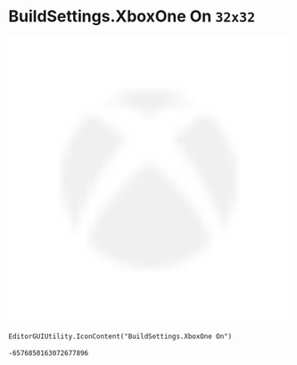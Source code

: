 # BuildSettings.XboxOne On `32x32`
<img src="/img/BuildSettings.XboxOne%20On.png" width=512 height=512>

``` CSharp
EditorGUIUtility.IconContent("BuildSettings.XboxOne On")
```
```
-6576850163072677896
```
